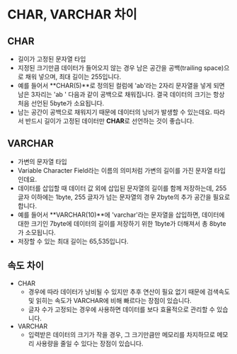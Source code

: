 # CHAR, VARCHAR 차이



## CHAR

- 길이가 고정된 문자열 타입
- 지정된 크기만큼 데이터가 들어오지 않는 경우 남은 공간을 공백(trailing space)으로 채워 넣으며, 최대 길이는 255입니다.
- 예를 들어서 **CHAR(5)**로 정의된 컬럼에 'ab'라는 2자리 문자열을 넣게 되면 남은 3자리는 'ab  ' 다음과 같이 공백으로 채워집니다. 결국 데이터의 크기는 항상 처음 선언된 5byte가 소요됩니다.
- 남는 공간이 공백으로 채워지기 때문에 데이터의 낭비가 발생할 수 있는데요. 따라서 반드시 길이가 고정된 데이터만 **CHAR**로 선언하는 것이 좋습니다.



## VARCHAR

- 가변의 문자열 타입
- Variable Character Field라는 이름의 의미처럼 가변의 길이를 가진 문자열 타입인데요.
- 데이터를 삽입할 때 데이터 값 외에 삽입된 문자열의 길이를 함께 저장하는데, 255 글자 이하에는 1byte, 255 글자가 넘는 문자열의 경우 2byte의 추가 공간을 필요로 합니다. 
- 예를 들어서 **VARCHAR(10)**에 'varchar'라는 문자열을 삽입하면, 데이터에 대한 크기인 7byte에 데이터의 길이를 저장하기 위한 1byte가 더해져서 총 8byte가 소모됩니다.
- 저장할 수 있는 최대 길이는 65,535입니다.

 

## 속도 차이

- CHAR
  - 경우에 따라 데이터가 낭비될 수 있지만 추후 연산이 필요 없기 때문에 검색속도 및 읽히는 속도가 VARCHAR에 비해 빠르다는 장점이 있습니다. 
  - 글자 수가 고정되는 경우에 사용하면 데이터를 보다 효율적으로 관리할 수 있습니다.
- VARCHAR
  - 입력받은 데이터의 크기가 작을 경우, 그 크기만큼만 메모리를 차지하므로 메모리 사용량을 줄일 수 있다는 장점이 있습니다.

